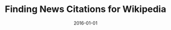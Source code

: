 ---
title: "Finding News Citations for Wikipedia"
collection: publications
permalink: /publication/2016-DBLP_conf_cikm_FetahuMNA16
date: 2016-01-01
venue: 'Proceedings of the 25th ACM International Conference on Information and Knowledge Management, CIKM 2016, Indianapolis, IN, USA, October 24-28, 2016'
---